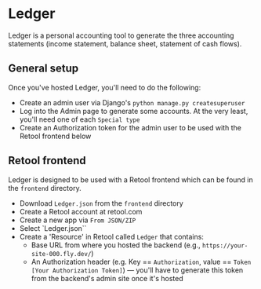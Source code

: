# Ledger

Ledger is a personal accounting tool to generate the three accounting statements (income statement, balance sheet, statement of cash flows).

## General setup

Once you've hosted Ledger, you'll need to do the following:
* Create an admin user via Django's `python manage.py createsuperuser`
* Log into the Admin page to generate some accounts. At the very least, you'll need one of each `Special type`
* Create an Authorization token for the admin user to be used with the Retool frontend below

## Retool frontend

Ledger is designed to be used with a Retool frontend which can be found in the `frontend` directory.

* Download `Ledger.json` from the `frontend` directory
* Create a Retool account at retool.com
* Create a new app via `From JSON/ZIP`
* Select `Ledger.json``
* Create a 'Resource' in Retool called `Ledger` that contains:
  * Base URL from where you hosted the backend (e.g., `https://your-site-000.fly.dev/`)
  * An Authorization header (e.g. Key == `Authorization`, value == `Token [Your Authorization Token]`) — you'll have to generate this token from the backend's admin site once it's hosted